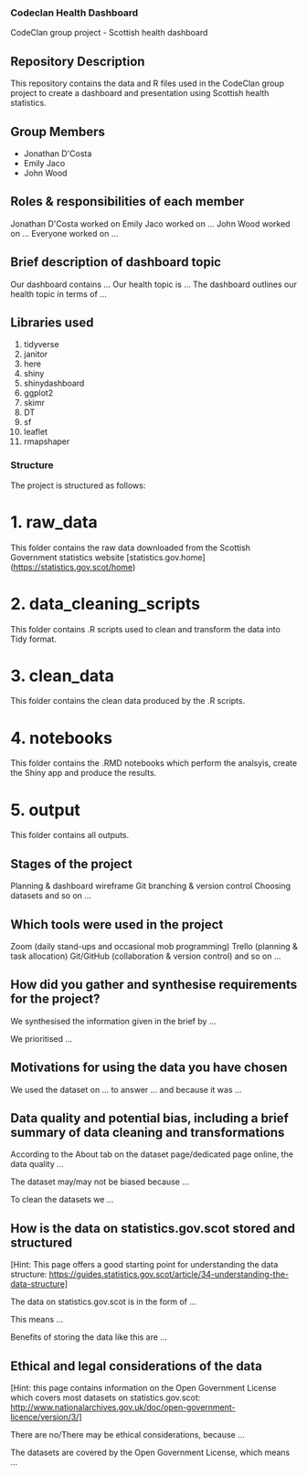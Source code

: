 ### Codeclan Health Dashboard
 CodeClan group project - Scottish health dashboard
 
## Repository Description
This repository contains the data and R files used in the CodeClan group project to create a dashboard and presentation using Scottish health statistics.

## Group Members
- Jonathan D'Costa 
- Emily Jaco 
-  John Wood

## Roles & responsibilities of each member
Jonathan D'Costa worked on 
Emily Jaco worked on …
John Wood worked on …
Everyone worked on …

## Brief description of dashboard topic
Our dashboard contains …
Our health topic is …
The dashboard outlines our health topic in terms of …

## Libraries used
1. tidyverse
2. janitor
3. here
4. shiny
5. shinydashboard
6. ggplot2
7. skimr
8. DT
9. sf
10. leaflet
11. rmapshaper

### Structure
The project is structured as follows:

# 1. raw_data
This folder contains the raw data downloaded from the Scottish Government statistics website [statistics.gov.home]
(https://statistics.gov.scot/home)

# 2. data\_cleaning\_scripts
This folder contains .R scripts used to clean and transform the data into Tidy format.


# 3. clean_data
This folder contains the clean data produced by the .R scripts.

# 4. notebooks
This folder contains the .RMD notebooks which perform the analsyis, create the Shiny app and produce the results.

# 5. output
This folder contains all outputs.

## Stages of the project
Planning & dashboard wireframe
Git branching & version control
Choosing datasets
and so on …

## Which tools were used in the project
Zoom (daily stand-ups and occasional mob programming)
Trello (planning & task allocation)
Git/GitHub (collaboration & version control)
and so on …

## How did you gather and synthesise requirements for the project?
We synthesised the information given in the brief by …

We prioritised …

## Motivations for using the data you have chosen
We used the dataset on … to answer … and because it was …

## Data quality and potential bias, including a brief summary of data cleaning and transformations
According to the About tab on the dataset page/dedicated page online, the data quality …

The dataset may/may not be biased because …

To clean the datasets we …

## How is the data on statistics.gov.scot stored and structured
[Hint: This page offers a good starting point for understanding the data structure: https://guides.statistics.gov.scot/article/34-understanding-the-data-structure]

The data on statistics.gov.scot is in the form of …

This means …

Benefits of storing the data like this are …

## Ethical and legal considerations of the data
[Hint: this page contains information on the Open Government License which covers most datasets on statistics.gov.scot: http://www.nationalarchives.gov.uk/doc/open-government-licence/version/3/]

There are no/There may be ethical considerations, because …

The datasets are covered by the Open Government License, which means …

